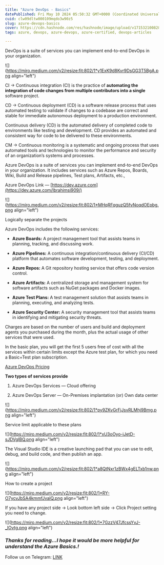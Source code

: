 ```yaml
---
title: "Azure DevOps - Basics"
datePublished: Fri May 10 2024 05:50:32 GMT+0000 (Coordinated Universal Time)
cuid: clw09dltw000109mqdo3w90z5
slug: azure-devops-basics
cover: https://cdn.hashnode.com/res/hashnode/image/upload/v1715321008285/ba4b2c6d-6471-4465-999f-6c1abfc2690c.png
tags: azure, devops, azure-devops, azure-certified, devops-articles

---
```


DevOps is a suite of services you can implement end-to-end DevOps in your organization.

![](https://miro.medium.com/v2/resize:fit:802/1*y1ExK9d8Kvr9DsGG3T5BgA.png align="left")

CI → Continuous integration (CI) is the practice of **automating the integration of code changes from multiple contributors into a single** software project.

CD → Continuous deployment (CD) is a software release process that uses automated testing to validate if changes to a codebase are correct and stable for immediate autonomous deployment to a production environment.

Continuous delivery (CD) is the automated delivery of completed code to environments like testing and development. CD provides an automated and consistent way for code to be delivered to these environments.

CM → Continuous monitoring is a systematic and ongoing process that uses automated tools and technologies to monitor the performance and security of an organization’s systems and processes.

Azure DevOps is a suite of services you can implement end-to-end DevOps in your organization. It includes services such as Azure Repos, Boards, Wiki, Build and Release pipelines, Test plans, Artifacts, etc.,

Azure DevOps Link — [https://dev.azure.com](https://dev.azure.com/Ibrahimsi909/)

![](https://miro.medium.com/v2/resize:fit:802/1*MHqRFqguzQ5fvNoqdOEpbg.png align="left")

Logically separate the projects

Azure DevOps includes the following services:

* **Azure Boards:** A project management tool that assists teams in planning, tracking, and discussing work.
    
* **Azure Pipelines:** A continuous integration/continuous delivery (CI/CD) platform that automates software development, testing, and deployment.
    
* **Azure Repos:** A Git repository hosting service that offers code version control.
    
* **Azure Artifacts:** A centralized storage and management system for software artifacts such as NuGet packages and Docker images.
    
* **Azure Test Plans:** A test management solution that assists teams in planning, executing, and analyzing tests.
    
* **Azure Security Center:** A security management tool that assists teams in identifying and mitigating security threats.
    

Charges are based on the number of users and build and deployment agents you purchased during the month, plus the actual usage of other services that were used.

In the basic plan, you will get the first 5 users free of cost with all the services within certain limits except the Azure test plan, for which you need a Basic+Test plan subscription.

[Azure DevOps Pricing](https://azure.microsoft.com/en-in/pricing/details/devops/azure-devops-services/)

**Two types of services provide**

1. Azure DevOps Services — Cloud offering
    
2. Azure DevOps Server — On-Premises implantation (or) Own data center
    

![](https://miro.medium.com/v2/resize:fit:802/1*py9ZKvGrFjJsvRLMhj9Bmg.png align="left")

Service limit applicable to these plans

![](https://miro.medium.com/v2/resize:fit:802/1*xU3oOyo-iJetD-sJDVgIBQ.png align="left")

The Visual Studio IDE is a creative launching pad that you can use to edit, debug, and build code, and then publish an app.

![](https://miro.medium.com/v2/resize:fit:802/1*a8QtNxr1zBWx4gELTxb1nw.png align="left")

How to create a project

![](https://miro.medium.com/v2/resize:fit:802/1*RY-O7ycvJbSA4kmmfJvalQ.png align="left")

If you have any project side → Look bottom left side → Click Project setting you need to change.

![](https://miro.medium.com/v2/resize:fit:802/1*7GzzV47JfcssYvJ-_lOvtg.png align="left")

### *Thanks for reading…I hope it would be more helpful for understand the Azure Basics.!*

Follow us on Telegram: [LINK](https://t.me/prodevopsguy)